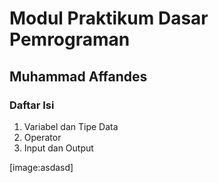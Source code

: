 # Modul Praktikum Dasar Pemrograman
## Muhammad Affandes

### Daftar Isi
1. Variabel dan Tipe Data
2. Operator
3. Input dan Output

[image:asdasd]